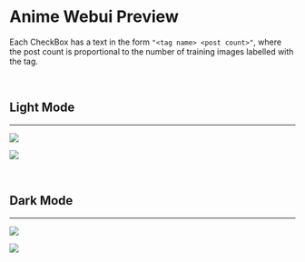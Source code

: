 # Anime Webui Preview
Each CheckBox has a text in the form `"<tag name> <post count>"`, where the post count is proportional to the number of training images labelled with the tag.

<br>

## Light Mode

---

![](https://media.discordapp.net/attachments/884528247998664744/1057005818396028928/light_theme_tab_1.png)


![](https://media.discordapp.net/attachments/884528247998664744/1057005818718994482/light_theme_tab_2.png)

<br>

## Dark Mode

---

![](https://media.discordapp.net/attachments/884528247998664744/1057005819008389120/dark_theme_tab_1.png)


![](https://media.discordapp.net/attachments/884528247998664744/1057005819385884672/dark_theme_tab_2.png)